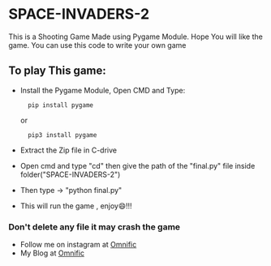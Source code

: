 # SPACE-INVADERS-2

This is a Shooting Game Made using Pygame Module. Hope You will like the game.
You can use this code to write your own game 

## To play This game:
* Install the Pygame Module, Open CMD and Type:

        pip install pygame

     or
        
        pip3 install pygame

* Extract the Zip file in C-drive
* Open cmd and type "cd" then give the path of the "final.py" file inside folder("SPACE-INVADERS-2")
* Then type -> "python final.py"
* This will run the game , enjoy😄!!!  


### Don't delete any file it may crash the game

* Follow me on instagram at [Omnific](https://www.instagram.com/omni_fic/)
* My Blog at [Omnific](http://0mnific.blogspot.com/)
